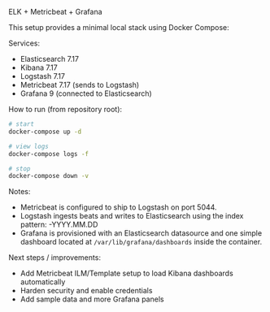 ELK + Metricbeat + Grafana

This setup provides a minimal local stack using Docker Compose:

Services:
- Elasticsearch 7.17
- Kibana 7.17
- Logstash 7.17
- Metricbeat 7.17 (sends to Logstash)
- Grafana 9 (connected to Elasticsearch)

How to run (from repository root):

```bash
# start
docker-compose up -d

# view logs
docker-compose logs -f

# stop
docker-compose down -v
```

Notes:
- Metricbeat is configured to ship to Logstash on port 5044.
- Logstash ingests beats and writes to Elasticsearch using the index pattern: <beat>-YYYY.MM.DD
- Grafana is provisioned with an Elasticsearch datasource and one simple dashboard located at `/var/lib/grafana/dashboards` inside the container.

Next steps / improvements:
- Add Metricbeat ILM/Template setup to load Kibana dashboards automatically
- Harden security and enable credentials
- Add sample data and more Grafana panels
